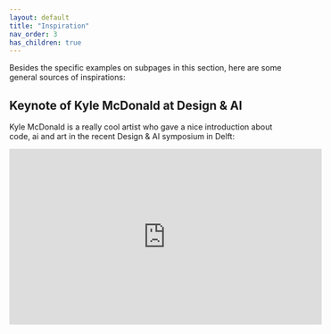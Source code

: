 ```yaml
---
layout: default
title: "Inspiration"
nav_order: 3
has_children: true
---
```


Besides the specific examples on subpages in this section, here are some general sources of inspirations:

## Keynote of Kyle McDonald at Design & AI

Kyle McDonald is a really cool artist who gave a nice introduction about code, ai and art in the recent Design & AI symposium in Delft:

<iframe width="560" height="315" src="https://www.youtube.com/embed/4rGWkhjy4is?si=ySSN1J3hHg3Ft_3y" title="YouTube video player" frameborder="0" allow="accelerometer; autoplay; clipboard-write; encrypted-media; gyroscope; picture-in-picture; web-share" allowfullscreen></iframe>
